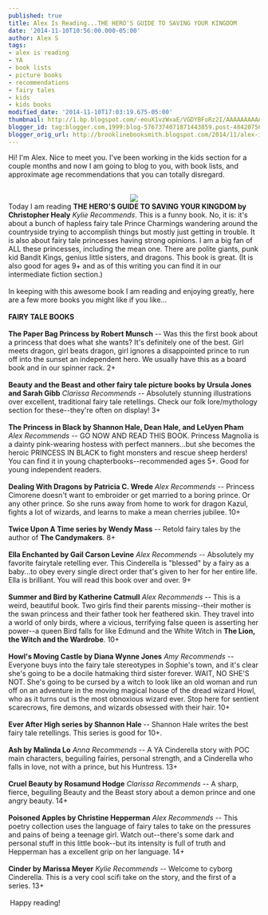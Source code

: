 ```yaml
---
published: true
title: Alex Is Reading...THE HERO'S GUIDE TO SAVING YOUR KINGDOM
date: '2014-11-10T10:56:00.000-05:00'
author: Alex S
tags:
- alex is reading
- YA
- book lists
- picture books
- recommendations
- fairy tales
- kids
- kids books
modified_date: '2014-11-10T17:03:19.675-05:00'
thumbnail: http://1.bp.blogspot.com/-eouX1vzWxaE/VGDYBFoRz2I/AAAAAAAAAA8/uNS6TJZNfRE/s72-c/Ref%3Ddp_image_0.jpeg
blogger_id: tag:blogger.com,1999:blog-5767374071871443859.post-4842075643762826101
blogger_orig_url: http://brooklinebooksmith.blogspot.com/2014/11/alex-is-readingthe-heros-guide-to.html
---
```


Hi! I'm Alex. Nice to meet you. I've been working in the kids section for a couple months and now I am going to blog to you, with book lists, and approximate age recommendations that you can totally disregard.<br /><br /><div class="separator" style="clear: both; text-align: center;"><a href="http://1.bp.blogspot.com/-eouX1vzWxaE/VGDYBFoRz2I/AAAAAAAAAA8/uNS6TJZNfRE/s1600/Ref%3Ddp_image_0.jpeg" imageanchor="1" style="margin-left: 1em; margin-right: 1em;"><img border="0" src="http://1.bp.blogspot.com/-eouX1vzWxaE/VGDYBFoRz2I/AAAAAAAAAA8/uNS6TJZNfRE/s1600/Ref%3Ddp_image_0.jpeg" /></a></div>Today I am reading <b>THE HERO'S GUIDE TO SAVING YOUR KINGDOM by Christopher Healy</b> *Kylie Recommends*. This is a funny book. No, it is: it's about a bunch of hapless fairy tale Prince Charmings wandering around the countryside trying to accomplish things but mostly just getting in trouble. It is also about fairy tale princesses having strong opinions. I am a big fan of ALL these princesses, including the mean one. There are polite giants, punk kid Bandit Kings, genius little sisters, and dragons. This book is great. (It is also good for ages 9+ and as of this writing you can find it in our intermediate fiction section.)<br /><br />In keeping with this awesome book I am reading and enjoying greatly, here are a few more books you might like if you like...<br /><br /><div style="text-align: left;"><b>FAIRY TALE BOOKS </b></div><div style="text-align: left;"><b><br /></b></div><div style="text-align: left;"><b>The Paper Bag Princess by Robert Munsch</b> -- Was this the first book about a princess that does what she wants? It's definitely one of the best. Girl meets dragon, girl beats dragon, girl ignores a disappointed prince to run off into the sunset an independent hero. We usually have this as a board book and in our spinner rack. 2+</div><div style="text-align: left;"><br /></div><div style="text-align: left;"><b>Beauty and the Beast and other fairy tale picture books by Ursula Jones and Sarah Gibb</b> *Clarissa Recommends* -- Absolutely stunning illustrations over excellent, traditional fairy tale retellings. Check our folk lore/mythology section for these--they're often on display! 3+</div><div style="text-align: left;"><br /></div><div style="text-align: left;"><b>The Princess in Black by Shannon Hale, Dean Hale, and LeUyen Pham</b> *Alex Recommends* -- GO NOW AND READ THIS BOOK. Princess Magnolia is a  dainty pink-wearing hostess with perfect manners...but she becomes the  heroic PRINCESS IN BLACK to fight monsters and rescue sheep herders! You  can find it in young chapterbooks--recommended ages 5+. Good for young  independent readers.</div><div style="text-align: left;"><br /></div><div style="text-align: left;"><b>Dealing With Dragons by Patricia C. Wrede </b>*Alex Recommends* -- Princess Cimorene doesn't want to embroider or get married to a boring prince. Or any other prince. So she runs away from home to work for dragon Kazul, fights a lot of wizards, and learns to make a mean cherries jubilee. 10+</div><div style="text-align: left;"><br /></div><div style="text-align: left;"><b>Twice Upon A Time series by Wendy Mass</b> -- Retold fairy tales by the author of <b>The Candymakers</b>. 8+ </div><div style="text-align: left;"><br /></div><div style="text-align: left;"><b>Ella Enchanted by Gail Carson Levine</b> *Alex Recommends* -- Absolutely my favorite fairytale retelling ever. This Cinderella is "blessed" by a fairy as a baby...to obey every single direct order that's given to her for her entire life. Ella is brilliant. You will read this book over and over. 9+</div><div style="text-align: left;"><br /></div><div style="text-align: left;"><b>Summer and Bird by Katherine Catmull</b> *Alex Recommends* -- This is a weird, beautiful book. Two girls find their parents missing--their mother is the swan princess and their father took her feathered skin. They travel into a world of only birds, where a vicious, terrifying false queen is asserting her power--a queen Bird falls for like Edmund and the White Witch in <b>The Lion, the Witch and the Wardrobe</b>. 10+</div><div style="text-align: left;"><br /></div><div style="text-align: left;"><b>Howl's Moving Castle by Diana Wynne Jones</b> *Amy Recommends* -- Everyone buys into the fairy tale stereotypes in Sophie's town, and it's clear she's going to be a docile hatmaking third sister forever. WAIT, NO SHE'S NOT. She's going to be cursed by a witch to look like an old woman and run off on an adventure in the moving magical house of the dread wizard Howl, who as it turns out is the most obnoxious wizard ever. Stop here for sentient scarecrows, fire demons, and wizards obsessed with their hair. 10+</div><div style="text-align: left;"><br /></div><div style="text-align: left;"><b>Ever After High series by Shannon Hale </b>-- Shannon Hale writes the best fairy tale retellings. This series is good for 10+.</div><div style="text-align: left;"><br /></div><b>Ash by Malinda Lo</b> *Anna Recommends* -- A YA Cinderella story with POC main characters, beguiling fairies, personal strength, and a Cinderella who falls in love, not with a prince, but his Huntress. 13+<br /><br /><b>Cruel Beauty by Rosamund Hodge</b> <b>*</b>Clarissa Recommends* -- A sharp, fierce, beguiling Beauty and the Beast story about a demon prince and one angry beauty. 14+<br /><br /><b>Poisoned Apples by Christine Hepperman</b> *Alex Recommends* -- This poetry collection uses the language of fairy tales to take on the pressures and pains of being a teenage girl. Watch out--there's some dark and personal stuff in this little book--but its intensity is full of truth and Hepperman has a excellent grip on her language. 14+<br /><br /><b>Cinder by Marissa Meyer</b> *Kylie Recommends* -- Welcome to cyborg Cinderella. This is a very cool scifi take on the story, and the first of a series. 13+ <br /><div style="text-align: left;"><br /></div><div style="text-align: left;"><b>&nbsp;</b>Happy reading!</div><div style="text-align: left;"><br /></div><br /><br /><br /><br />